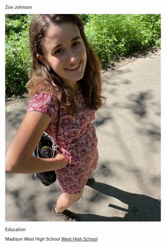 Zoe Johnson

![Cat](IMG_2733.jpg)

Education

Madison West High School
[West High School](https://west.madison.k12.wi.us/)



